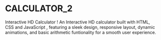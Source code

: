 # CALCULATOR_2
Interactive HD Calculator !
An Interactive HD calculator built with HTML, CSS and JavaScript , 
featuring a sleek design, responsive layout, dynamic animations,
and basic arithmetic funtionality for a smooth user experience.
